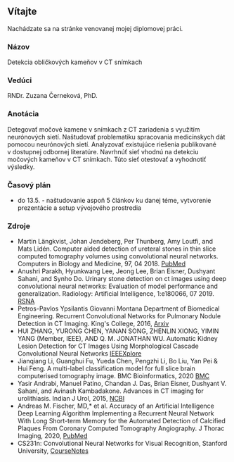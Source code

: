 ## <a name="about"></a>Vítajte

Nachádzate sa na stránke venovanej mojej diplomovej práci.

### Názov

 Detekcia obličkových kameňov v CT snímkach

### Vedúci
RNDr. Zuzana Černeková, PhD.

### Anotácia

Detegovať močové kamene v snímkach z CT zariadenia s využitím neurónových sietí. Naštudovať problematiku spracovania medicínskych dát pomocou neurónových sietí. Analyzovať existujúce riešenia publikované v dostupnej odbornej literatúre. Navrhnúť sieť vhodnú na detekciu močových kameňov v CT snímkach. Túto sieť otestovať a vyhodnotiť výsledky.


### Časový plán

* do 13.5. - naštudovanie aspoň 5 článkov ku danej téme, vytvorenie prezentácie a setup vývojového prostredia


### Zdroje

* Martin Längkvist, Johan Jendeberg, Per Thunberg, Amy Loutfi, and Mats Lidén. Computer aided detection of ureteral stones in thin slice computed tomography volumes using convolutional neural networks. Computers in Biology and Medicine, 97, 04 2018. [PubMed](https://pubmed.ncbi.nlm.nih.gov/29730498/)
* Anushri Parakh, Hyunkwang Lee, Jeong Lee, Brian Eisner, Dushyant Sahani, and Synho Do. Urinary stone detection on ct images using deep convolutional neural networks: Evaluation of model performance and generalization. Radiology: Artificial Intelligence, 1:e180066, 07 2019. [RSNA](https://pubs.rsna.org/doi/full/10.1148/ryai.2019180066)
* Petros-Pavlos Ypsilantis Giovanni Montana
Department of Biomedical Engineering. Recurrent Convolutional Networks for Pulmonary Nodule Detection in CT Imaging. King's College, 2016, [Arxiv](https://arxiv.org/pdf/1609.09143.pdf)
* HUI ZHANG, YURONG CHEN, YANAN SONG, ZHENLIN XIONG, YIMIN YANG (Member, IEEE), AND Q. M. JONATHAN WU. Automatic Kidney Lesion Detection for CT Images Using Morphological Cascade Convolutional Neural Networks [IEEEXplore](https://ieeexplore.ieee.org/abstract/document/8742607)
* Jianqiang Li, Guanghui Fu, Yueda Chen, Pengzhi Li, Bo Liu, Yan Pei & Hui Feng. A multi-label classification model for full slice brain computerised tomography image. BMC Bioinformatics, 2020 [BMC](https://bmcbioinformatics.biomedcentral.com/articles/10.1186/s12859-020-3503-0)
* Yasir Andrabi, Manuel Patino, Chandan J. Das, Brian Eisner, Dushyant V. Sahani, and Avinash Kambadakone. Advances in CT imaging for urolithiasis. Indian J Urol, 2015, [NCBI](https://www.ncbi.nlm.nih.gov/pmc/articles/PMC4495492/)
* Andreas M. Fischer, MD,* et al. Accuracy of an Artificial Intelligence Deep Learning Algorithm Implementing a Recurrent Neural Network With Long Short-term Memory for the Automated Detection of Calcified Plaques From Coronary Computed Tomography Angiography. J Thorac Imaging, 2020, [PubMed](https://pubmed.ncbi.nlm.nih.gov/32168163/)
* CS231n: Convolutional Neural Networks for Visual Recognition, Stanford University, [CourseNotes](http://cs231n.stanford.edu/)
